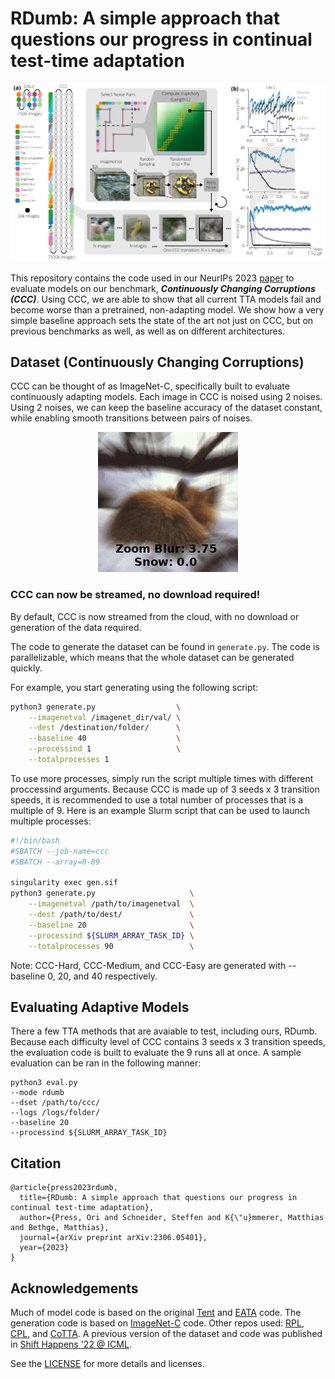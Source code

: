 # RDumb: A simple approach that questions our progress in continual test-time adaptation

![](.github/static/Figure1.png)

This repository contains the code used in our NeurIPs 2023 [paper](https://arxiv.org/abs/2306.05401) to evaluate models on our benchmark, ***Continuously Changing Corruptions (CCC)***.
Using CCC, we are able to show that all current TTA models fail and become worse than a
pretrained, non-adapting model. We show how a very simple baseline approach sets the state
of the art not just on CCC, but on previous benchmarks as well, as well as on different
architectures.


## Dataset (Continuously Changing Corruptions)

CCC can be thought of as ImageNet-C, specifically built to evaluate continuously adapting models.
Each image in CCC is noised using 2 noises. Using 2 noises, we can keep the baseline accuracy of the dataset constant,
while enabling smooth transitions between pairs of noises.

<p align="center">
  <img src=".github/static/ccc.gif" />
</p>



### CCC can now be streamed, no download required!
By default, CCC is now streamed from the cloud, with no download or generation of the data required.


The code to generate the dataset can be found in ```generate.py```. The code is parallelizable, which means that the whole
dataset can be generated quickly.

For example, you start generating using the following script:


``` bash
python3 generate.py                  \
    --imagenetval /imagenet_dir/val/ \
    --dest /destination/folder/      \
    --baseline 40                    \
    --processind 1                   \
    --totalprocesses 1
```

To use more processes, simply run the script multiple times with different proccessind arguments. Because CCC is made up of 3 seeds x 3 transition speeds,
it is recommended to use a total number of processes that is a multiple of 9. Here is an example
Slurm script that can be used to launch multiple processes:

``` bash
#!/bin/bash
#SBATCH --job-name=ccc
#SBATCH --array=0-89

singularity exec gen.sif
python3 generate.py                     \
    --imagenetval /path/to/imagenetval  \
    --dest /path/to/dest/               \
    --baseline 20                       \
    --processind ${SLURM_ARRAY_TASK_ID} \
    --totalprocesses 90                 \
```

Note: CCC-Hard, CCC-Medium, and CCC-Easy are generated with --baseline 0, 20, and 40 respectively.

## Evaluating Adaptive Models

There a few TTA methods that are avaiable to test, including ours, RDumb.
Because each difficulty level of CCC contains 3 seeds x 3 transition speeds, the evaluation code
is built to evaluate the 9 runs all at once. A sample evaluation can be ran in the following
manner:
```
python3 eval.py
--mode rdumb
--dset /path/to/ccc/
--logs /logs/folder/
--baseline 20
--processind ${SLURM_ARRAY_TASK_ID} 
```

## Citation
```
@article{press2023rdumb,
  title={RDumb: A simple approach that questions our progress in continual test-time adaptation},
  author={Press, Ori and Schneider, Steffen and K{\"u}mmerer, Matthias and Bethge, Matthias},
  journal={arXiv preprint arXiv:2306.05401},
  year={2023}
}
```


## Acknowledgements

Much of model code is based on the original [Tent](https://github.com/DequanWang/tent) and [EATA](https://github.com/mr-eggplant/EATA/) code.
The generation code is based on [ImageNet-C](https://github.com/hendrycks/robustness) code.
Other repos used: [RPL](https://github.com/bethgelab/robustness), [CPL](https://github.com/locuslab/tta_conjugate/), and [CoTTA](https://github.com/qinenergy/cotta).
A previous version of the dataset and code was published in [Shift Happens '22 @ ICML](https://github.com/shift-happens-benchmark/icml-2022).

See the [LICENSE](https://github.com/oripress/CCC/blob/main/LICENSE) for more details and licenses.
